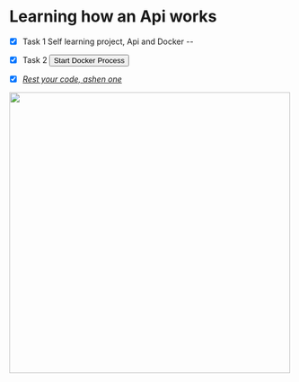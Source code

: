 # Learning how an Api works



- [x] Task 1 Self learning project, Api and Docker
--
- [x] Task 2 <a href="https://your-command-or-url-here" target="_blank">
  <button>Start Docker Process</button>
  
- [x] _Rest your code, ashen one_
<img src="https://i.imgur.com/xmG1hBo.gif" width="500" height="auto" /> 



</a>
